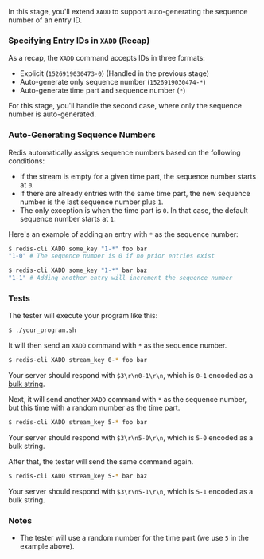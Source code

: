 In this stage, you'll extend `XADD` to support auto-generating the sequence number of an entry ID.

### Specifying Entry IDs in `XADD` (Recap)

As a recap, the `XADD` command accepts IDs in three formats:

- Explicit (`1526919030473-0`) (Handled in the previous stage)
- Auto-generate only sequence number (`1526919030474-*`)
- Auto-generate time part and sequence number (`*`)

For this stage, you'll handle the second case, where only the sequence number is auto-generated.

### Auto-Generating Sequence Numbers

Redis automatically assigns sequence numbers based on the following conditions:

- If the stream is empty for a given time part, the sequence number starts at `0`.
- If there are already entries with the same time part, the new sequence number is the last sequence number plus `1`.
- The only exception is when the time part is `0`. In that case, the default sequence number starts at `1`.

Here's an example of adding an entry with `*` as the sequence number:

```bash
$ redis-cli XADD some_key "1-*" foo bar
"1-0" # The sequence number is 0 if no prior entries exist

$ redis-cli XADD some_key "1-*" bar baz
"1-1" # Adding another entry will increment the sequence number
```

### Tests

The tester will execute your program like this:

```bash
$ ./your_program.sh
```

It will then send an `XADD` command with `*` as the sequence number.

```bash
$ redis-cli XADD stream_key 0-* foo bar
```

Your server should respond with `$3\r\n0-1\r\n`, which is `0-1` encoded as a [bulk string](https://redis.io/docs/latest/develop/reference/protocol-spec/#bulk-strings).

Next, it will send another `XADD` command with `*` as the sequence number, but this time with a random number as the time part.

```bash
$ redis-cli XADD stream_key 5-* foo bar
```

Your server should respond with `$3\r\n5-0\r\n`, which is `5-0` encoded as a bulk string.

After that, the tester will send the same command again.

```bash
$ redis-cli XADD stream_key 5-* bar baz
```

Your server should respond with `$3\r\n5-1\r\n`, which is `5-1` encoded as a bulk string.

### Notes

- The tester will use a random number for the time part (we use `5` in the example above).
